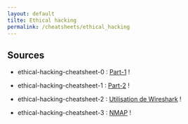 ```yaml
---
layout: default
tilte: Ethical hacking
permalink: /cheatsheets/ethical_hacking
---
```


## Sources
* ethical-hacking-cheatsheet-0 : [Part-1][EH-0] !

[EH-0]: https://blog.compass-security.com/wp-content/uploads/2019/10/hacking_tools_cheat_sheet_v1.0-0.png

* ethical-hacking-cheatsheet-1 : [Part-2][EH-1] !

[EH-1]: https://blog.compass-security.com/wp-content/uploads/2019/10/hacking_tools_cheat_sheet_v1.0-1.png

* ethical-hacking-cheatsheet-2 : [Utilisation de Wireshark][EH-2] !

[EH-2]: https://www.stationx.net/wireshark-cheat-sheet/

* ethical-hacking-cheatsheet-3 : [NMAP][EH-3] !

[EH-3]: https://stationx-public-download.s3.us-west-2.amazonaws.com/nmap_cheet_sheet_v7.pdf
